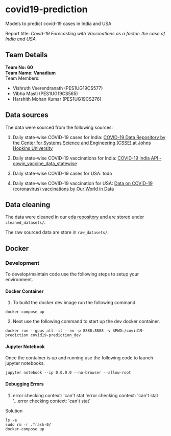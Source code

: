 # covid19-prediction

Models to predict covid-19 cases in India and USA

Report title: *Covid-19 Forecasting with Vaccinations as a factor: the case of India and USA*
## Team Details
**Team No: 60**     
**Team Name: Vanadium**     
Team Members:
- Vishruth Veerendranath (PES1UG19CS577)
- Vibha Masti (PES1UG19CS565)
- Harshith Mohan Kumar (PES1UG19CS276)

## Data sources

The data were sourced from the following sources:

1. Daily state-wise COVID-19 cases for India: [COVID-19 Data Repository by the Center for Systems Science and Engineering (CSSE) at Johns Hopkins University](https://github.com/CSSEGISandData/COVID-19/tree/ef15d99458d44aa9bc03c0726c609643e6f90d3b)

2. Daily state-wise COVID-19 vaccinations for India: [COVID-19 India API - cowin_vaccine_data_statewise](https://data.covid19india.org)

3. Daily state-wise COVID-19 cases for USA: todo

4. Daily state-wise COVID-19 vaccination for USA: [Data on COVID-19 (coronavirus) vaccinations by Our World in Data](https://github.com/owid/covid-19-data/tree/master/public/data/vaccinations)

## Data cleaning

The data were cleaned in our [eda repository](https://github.com/Data-Analytics-Project-2021/eda) and are stored under `cleaned_datasets/`.

The raw sourced data are store in `raw_datasets/`.

## Docker

### Development

To develop/maintain code use the following steps to setup your environment.

#### Docker Container

1. To build the docker dev image run the following command

```
docker-compose up
```

2. Next use the following command to start up the dev docker container.

```
docker run --gpus all -it --rm -p 8888:8888 -v $PWD:/covid19-prediction covid19-prediction_dev
```

#### Jupyter Notebook

Once the container is up and running use the following code to launch jupyter notebooks.

```
jupyter notebook --ip 0.0.0.0 --no-browser --allow-root
```

#### Debugging Errors

1. error checking context: 'can't stat 'error checking context: 'can't stat '...error checking context: 'can't stat'

Solution
```
ls -a
sudo rm -r .Trash-0/
docker-compose up
```